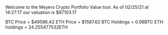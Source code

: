 Welcome to the Meyers Crypto Portfolio Value tool. 
As of 02/25/21 at 14:27:17 our valuation is $87103.17 

BTC Price = $49586.42
 ETH Price = $1587.62
BTC Holdings = 0.98BTC
 ETH holdings = 24.255477532ETH 
